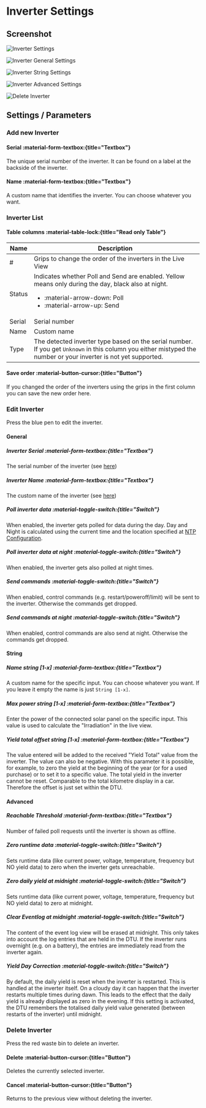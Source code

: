 # Inverter Settings

## Screenshot

![Inverter Settings](../../assets/images/screenshots/inverter_settings.png)

![Inverter General Settings](../../assets/images/screenshots/inverter_settings_general.png)

![Inverter String Settings](../../assets/images/screenshots/inverter_settings_string.png)

![Inverter Advanced Settings](../../assets/images/screenshots/inverter_settings_advanced.png)

![Delete Inverter](../../assets/images/screenshots/inverter_settings_delete.png)

## Settings / Parameters

### Add new Inverter

#### Serial :material-form-textbox:{title="Textbox"}

The unique serial number of the inverter. It can be found on a label at the backside of the inverter.

#### Name :material-form-textbox:{title="Textbox"}

A custom name that identifies the inverter. You can choose whatever you want.

### Inverter List

#### Table columns :material-table-lock:{title="Read only Table"}

| Name   | Description                                                                                                                                                                      |
|--------|----------------------------------------------------------------------------------------------------------------------------------------------------------------------------------|
| #      | Grips to change the order of the inverters in the Live View                                                                                                                      |
| Status | Indicates whether Poll and Send are enabled. Yellow means only during the day, black also at night.<ul><li>:material-arrow-down: Poll</li><li>:material-arrow-up: Send</li></ul> |
| Serial | Serial number                                                                                                                                                                    |
| Name   | Custom name                                                                                                                                                                      |
| Type   | The detected inverter type based on the serial number. If you get `Unknown` in this column you either mistyped the number or your inverter is not yet supported.                 |

#### Save order :material-button-cursor:{title="Button"}

If you changed the order of the inverters using the grips in the first column you can save the new order here.

### Edit Inverter

Press the blue pen to edit the inverter.

#### General

##### Inverter Serial :material-form-textbox:{title="Textbox"}

The serial number of the inverter (see [here](#serial))

##### Inverter Name :material-form-textbox:{title="Textbox"}

The custom name of the inverter (see [here](#name))

##### Poll inverter data :material-toggle-switch:{title="Switch"}

When enabled, the inverter gets polled for data during the day. Day and Night is calculated using the current time and the location specified at [NTP Configuration](ntp_settings.md#location-configuration).

##### Poll inverter data at night :material-toggle-switch:{title="Switch"}

When enabled, the inverter gets also polled at night times.

##### Send commands :material-toggle-switch:{title="Switch"}

When enabled, control commands (e.g. restart/poweroff/limit) will be sent to the inverter. Otherwise the commands get dropped.

##### Send commands at night :material-toggle-switch:{title="Switch"}

When enabled, control commands are also send at night. Otherwise the commands get dropped.

#### String

##### Name string \[1-x\] :material-form-textbox:{title="Textbox"}

A custom name for the specific input. You can choose whatever you want. If you leave it empty the name is just `String [1-x]`.

##### Max power string \[1-x\] :material-form-textbox:{title="Textbox"}

Enter the power of the connected solar panel on the specific input. This value is used to calculate the "Irradiation" in the live view.

##### Yield total offset string \[1-x\] :material-form-textbox:{title="Textbox"}

The value entered will be added to the received "Yield Total" value from the inverter. The value can also be negative. With this parameter it is possible, for example, to zero the yield at the beginning of the year (or for a used purchase) or to set it to a specific value. The total yield in the inverter cannot be reset. Comparable to the total kilometre display in a car. Therefore the offset is just set within the DTU.

#### Advanced

##### Reachable Threshold :material-form-textbox:{title="Textbox"}

Number of failed poll requests until the inverter is shown as offline.

##### Zero runtime data :material-toggle-switch:{title="Switch"}

Sets runtime data (like current power, voltage, temperature, frequency but NO yield data) to zero when the inverter gets unreachable.

##### Zero daily yield at midnight :material-toggle-switch:{title="Switch"}

Sets runtime data (like current power, voltage, temperature, frequency but NO yield data) to zero at midnight.

##### Clear Eventlog at midnight :material-toggle-switch:{title="Switch"}

The content of the event log view will be erased at midnight.
This only takes into account the log entries that are held in the DTU.
If the inverter runs overnight (e.g. on a battery), the entries are immediately read from the inverter again.

##### Yield Day Correction :material-toggle-switch:{title="Switch"}

By default, the daily yield is reset when the inverter is restarted. This is handled at the inverter itself. On a cloudy day it can happen that the inverter restarts multiple times during dawn. This leads to the effect that the daily yield is already displayed as zero in the evening. If this setting is activated, the DTU remembers the totalised daily yield value generated (between restarts of the inverter) until midnight.

### Delete Inverter

Press the red waste bin to delete an inverter.

#### Delete :material-button-cursor:{title="Button"}

Deletes the currently selected inverter.

#### Cancel :material-button-cursor:{title="Button"}

Returns to the previous view without deleting the inverter.
